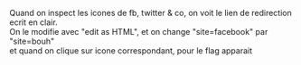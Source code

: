 <p>
	Quand on inspect les icones de fb, twitter & co, on voit le lien de redirection ecrit en clair.<br>
	On le modifie avec "edit as HTML", et on change "site=facebook" par "site=bouh"<br>
	et quand on clique sur icone correspondant, pour le flag apparait
</p>